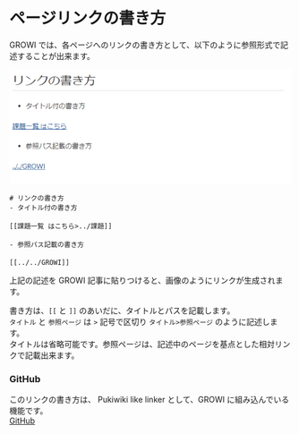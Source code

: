 # ページリンクの書き方
GROWI では、各ページへのリンクの書き方として、以下のように参照形式で記述することが出来ます。

![](./images/page_linker.png)
```
# リンクの書き方
- タイトル付の書き方

[[課題一覧 はこちら>../課題]]

- 参照パス記載の書き方

[[../../GROWI]]
```
上記の記述を GROWI 記事に貼りつけると、画像のようにリンクが生成されます。   

書き方は、`[[` と `]]` のあいだに、タイトルとパスを記載します。   
`タイトル` と `参照ページ` は `>` 記号で区切り `タイトル>参照ページ` のように記述します。   
タイトルは省略可能です。参照ページは、記述中のページを基点とした相対リンクで記載出来ます。

### GitHub
このリンクの書き方は、 Pukiwiki like linker として、GROWI に組み込んでいる機能です。   
[GitHub](https://github.com/weseek/growi-plugin-pukiwiki-like-linker)